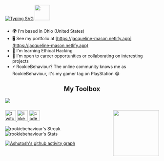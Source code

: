 [![Typing SVG](https://readme-typing-svg.demolab.com?font=Fira+Code&size=24&duration=4000&pause=500&color=FF6E96&vCenter=true&multiline=true&repeat=false&width=535&height=100&lines=Hello%2C+I'm+Jacqueline+%F0%9F%91%8B%F0%9F%8F%BD;A+Web+Developer)](https://git.io/typing-svg)  <img height="50" src="https://user-images.githubusercontent.com/75797321/224236186-aa5c23b6-23ac-404a-9514-ed840c243ed2.png"  />


### 

* 🌍  I'm based in Ohio (United States)
* 🖥️  See my portfolio at [https://jacqueline-mason.netlify.app](https://jacqueline-mason.netlify.app)
* 🧠  I'm learning Ethical Hacking
* 🤝  I'm open to career opportunities or collaborating on interesting projects
* ⚡  RookieBehaviour? The online community knows me as RookieBehaviour, it's my gamer tag on PlayStation 😂

###

<h2 align="center">My Toolbox</h2> 
<p align="left">
  <a href="https://skillicons.dev">
    <img src="https://skillicons.dev/icons?i=javascript,html,css,react,next,vue,materialui,tailwind,mongodb,express,nodejs,figma,vscode,bash,linux" /> 
  </a>
</p>

###

###

<img align="right" height="150" src="https://media.giphy.com/media/v1.Y2lkPTc5MGI3NjExYjZjZWU0NGM3MGQ0ZmZiNWI4NTMwODJiYjRiNzAxZTRiMWQyZmRlNCZjdD1n/ZEfAQ1XPrZFb92443G/giphy.gif"  />

<div align="left">
  <a href="https://twitch.tv/rookiebehaviour" target="_blank">
    <img src="https://img.shields.io/static/v1?message=Twitch&logo=twitch&label=&color=9146FF&logoColor=white&labelColor=&style=for-the-badge" height="35" alt="twitch logo"  />
  </a>
  <a href="https://www.linkedin.com/in/jacquelinesd/" target="_blank">
    <img src="https://img.shields.io/static/v1?message=LinkedIn&logo=linkedin&label=&color=0077B5&logoColor=white&labelColor=&style=for-the-badge" height="35" alt="linkedin logo"  />
  </a>
  <a href="https://codepen.io/jjmason" target="_blank">
    <img src="https://img.shields.io/static/v1?message=Codepen&logo=codepen&label=&color=000000&logoColor=white&labelColor=&style=for-the-badge" height="35" alt="codepen logo"  />
  </a>
</div>




![rookiebehaviour's Streak](https://github-readme-streak-stats.herokuapp.com/?user=rookiebehaviour&theme=dracula&hide_border=false) ![rookiebehaviour's Stats](https://github-readme-stats.vercel.app/api?username=rookiebehaviour&theme=dracula&show_icons=true&hide_border=false&count_private=true) 

[![Ashutosh's github activity graph](https://github-readme-activity-graph.cyclic.app/graph?username=rookiebehaviour&bg_color=282a36&color=ffffff&line=60a4bd&point=ff6e96&area=true&hide_border=true)](https://github.com/ashutosh00710/github-readme-activity-graph)


